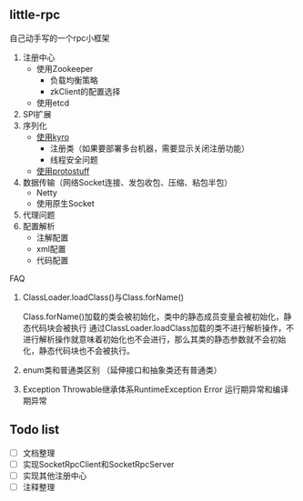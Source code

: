 ## little-rpc
自己动手写的一个rpc小框架

1. 注册中心
    - 使用Zookeeper
        - 负载均衡策略
        - zkClient的配置选择
   - 使用etcd
1. SPI扩展
1. 序列化
    - [使用kyro](https://github.com/EsotericSoftware/kryo)
      - 注册类（如果要部署多台机器，需要显示关闭注册功能）
      - 线程安全问题 
    - [使用protostuff](https://github.com/protostuff/protostuff)
1. 数据传输（网络Socket连接、发包收包、压缩、粘包半包）
    - Netty
    - 使用原生Socket
1. 代理问题
1. 配置解析
    - 注解配置
    - xml配置
    - 代码配置
   

FAQ
1. ClassLoader.loadClass()与Class.forName()
   
   Class.forName()加载的类会被初始化，类中的静态成员变量会被初始化，静态代码块会被执行
   通过ClassLoader.loadClass加载的类不进行解析操作，不进行解析操作就意味着初始化也不会进行，那么其类的静态参数就不会初始化，静态代码块也不会被执行。

2. enum类和普通类区别 （延伸接口和抽象类还有普通类）
3. Exception Throwable继承体系RuntimeException Error 运行期异常和编译期异常

## Todo list
- [ ] 文档整理
- [ ] 实现SocketRpcClient和SocketRpcServer
- [ ] 实现其他注册中心
- [ ] 注释整理